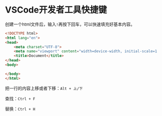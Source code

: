 # VSCode开发者工具快捷键

创建一个html文件后，输入`!`再按下回车，可以快速填充好基本内容。

```html
<!DOCTYPE html>
<html lang="en">
<head>
    <meta charset="UTF-8">
    <meta name="viewport" content="width=device-width, initial-scale=1.0">
    <title>Document</title>
</head>
<body>
    
</body>
</html>
```

把一行的内容上移或者下移：`Alt + 上/下`

查找：`Ctrl + F`

替换：`Ctrl + H`